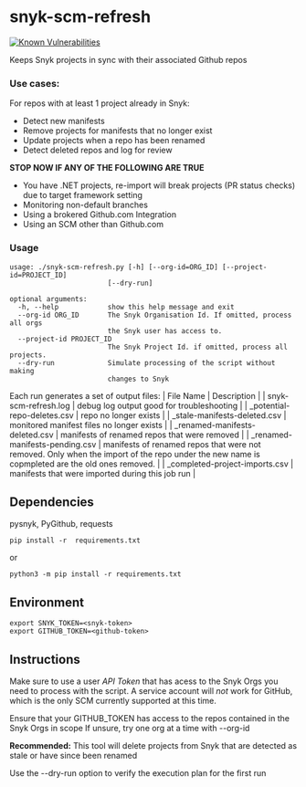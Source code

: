 # snyk-scm-refresh
[![Known Vulnerabilities](https://snyk.io/test/github/snyk-tech-services/snyk-scm-refresh/badge.svg)](https://snyk.io/test/github/snyk-tech-services/snyk-scm-refresh)

Keeps Snyk projects in sync with their associated Github repos

### Use cases:
For repos with at least 1 project already in Snyk:
- Detect new manifests
- Remove projects for manifests that no longer exist
- Update projects when a repo has been renamed 
- Detect deleted repos and log for review

**STOP NOW IF ANY OF THE FOLLOWING ARE TRUE**
- You have .NET projects, re-import will break projects (PR status checks) due to target framework setting
- Monitoring non-default branches
- Using a brokered Github.com Integration
- Using an SCM other than Github.com

### Usage
```
usage: ./snyk-scm-refresh.py [-h] [--org-id=ORG_ID] [--project-id=PROJECT_ID]
                        [--dry-run]

optional arguments:
  -h, --help            show this help message and exit
  --org-id ORG_ID       The Snyk Organisation Id. If omitted, process all orgs
                        the Snyk user has access to.
  --project-id PROJECT_ID
                        The Snyk Project Id. if omitted, process all projects.
  --dry-run             Simulate processing of the script without making
                        changes to Snyk
```

Each run generates a set of output files:
| File Name | Description |
| snyk-scm-refresh.log | debug log output good for troubleshooting |
| _potential-repo-deletes.csv | repo no longer exists |
| _stale-manifests-deleted.csv | monitored manifest files no longer exists |
| _renamed-manifests-deleted.csv | manifests of renamed repos that were removed |
| _renamed-manifests-pending.csv | manifests of renamed repos that were not removed. Only when the import of the repo under the new name is copmpleted are the old ones removed. |
| _completed-project-imports.csv | manifests that were imported during this job run |

## Dependencies
pysnyk, PyGithub, requests

```
pip install -r  requirements.txt
```
or
```
python3 -m pip install -r requirements.txt
```
## Environment
```
export SNYK_TOKEN=<snyk-token>
export GITHUB_TOKEN=<github-token>
```

## Instructions
Make sure to use a user *API Token* that has acess to the Snyk Orgs you need to process with the script.  A service account will *not* work for GitHub, which is the only SCM currently supported at this time.

Ensure that your GITHUB_TOKEN has access to the repos contained in the Snyk Orgs in scope
If unsure, try one org at a time with --org-id


**Recommended:** This tool will delete projects from Snyk that are detected as stale or have since been renamed
  
Use the --dry-run option to verify the execution plan for the first run

  
